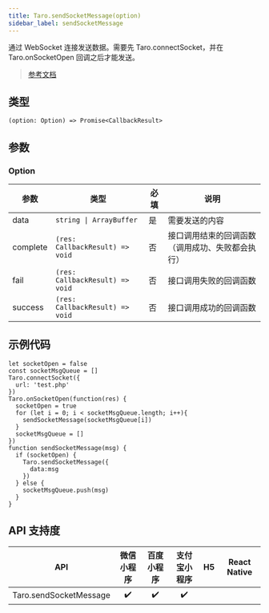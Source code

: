 ```yaml
---
title: Taro.sendSocketMessage(option)
sidebar_label: sendSocketMessage
---
```


通过 WebSocket 连接发送数据。需要先 Taro.connectSocket，并在 Taro.onSocketOpen 回调之后才能发送。

> [参考文档](https://developers.weixin.qq.com/miniprogram/dev/api/network/websocket/wx.sendSocketMessage.html)

## 类型

```tsx
(option: Option) => Promise<CallbackResult>
```

## 参数

### Option

<table>
  <thead>
    <tr>
      <th>参数</th>
      <th>类型</th>
      <th style={{ textAlign: "center"}}>必填</th>
      <th>说明</th>
    </tr>
  </thead>
  <tbody>
    <tr>
      <td>data</td>
      <td><code>string | ArrayBuffer</code></td>
      <td style={{ textAlign: "center"}}>是</td>
      <td>需要发送的内容</td>
    </tr>
    <tr>
      <td>complete</td>
      <td><code>(res: CallbackResult) =&gt; void</code></td>
      <td style={{ textAlign: "center"}}>否</td>
      <td>接口调用结束的回调函数（调用成功、失败都会执行）</td>
    </tr>
    <tr>
      <td>fail</td>
      <td><code>(res: CallbackResult) =&gt; void</code></td>
      <td style={{ textAlign: "center"}}>否</td>
      <td>接口调用失败的回调函数</td>
    </tr>
    <tr>
      <td>success</td>
      <td><code>(res: CallbackResult) =&gt; void</code></td>
      <td style={{ textAlign: "center"}}>否</td>
      <td>接口调用成功的回调函数</td>
    </tr>
  </tbody>
</table>

## 示例代码

```tsx
let socketOpen = false
const socketMsgQueue = []
Taro.connectSocket({
  url: 'test.php'
})
Taro.onSocketOpen(function(res) {
  socketOpen = true
  for (let i = 0; i < socketMsgQueue.length; i++){
    sendSocketMessage(socketMsgQueue[i])
  }
  socketMsgQueue = []
})
function sendSocketMessage(msg) {
  if (socketOpen) {
    Taro.sendSocketMessage({
      data:msg
    })
  } else {
    socketMsgQueue.push(msg)
  }
}
```

## API 支持度

| API | 微信小程序 | 百度小程序 | 支付宝小程序 | H5 | React Native |
| :---: | :---: | :---: | :---: | :---: | :---: |
| Taro.sendSocketMessage | ✔️ | ✔️ | ✔️ |  |  |

